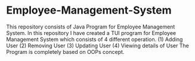 # Employee-Management-System
This repository consists of Java Program for Employee Management System. In this repository I have created a TUI program for Employee Management System which consists of 4 different operation. (1) Adding User (2) Removing User (3) Updating User (4) Viewing details of User  The Program is completely based on OOPs concept.
